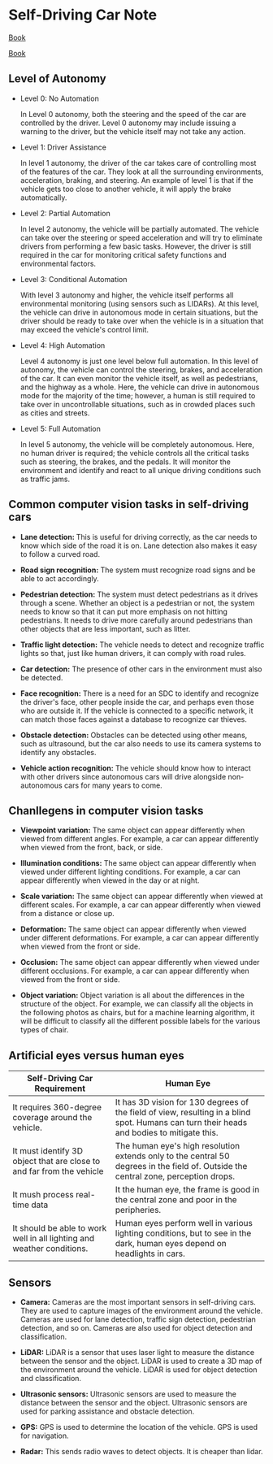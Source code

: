 # Self-Driving Car Note

[Book](https://www.packtpub.com/data/hands-on-vision-and-behavior-for-self-driving-cars?utm_source=github&utm_medium=repository&utm_campaign=9781786461629)

[Book](https://www.packtpub.com/in/data/hands-on-self-driving-cars-with-deep-learning?utm_source=github&utm_medium=repository&utm_campaign=9781838646301)

## Level of Autonomy

- Level 0: No Automation
    
    In Level 0 autonomy, both the steering and the speed of the car are controlled by the driver. Level 0 autonomy may include issuing a warning to the driver, but the vehicle itself may not take any action.

- Level 1: Driver Assistance

    In level 1 autonomy, the driver of the car takes care of controlling most of the features of the car. They look at all the surrounding environments, acceleration, braking, and steering. An example of level 1 is that if the vehicle gets too close to another vehicle, it will apply the brake automatically.

- Level 2: Partial Automation

    In level 2 autonomy, the vehicle will be partially automated. The vehicle can take over the steering or speed acceleration and will try to eliminate drivers from performing a few basic tasks. However, the driver is still required in the car for monitoring critical safety functions and environmental factors.

- Level 3: Conditional Automation

    With level 3 autonomy and higher, the vehicle itself performs all environmental monitoring (using sensors such as LIDARs). At this level, the vehicle can drive in autonomous mode in certain situations, but the driver should be ready to take over when the vehicle is in a situation that may exceed the vehicle's control limit.

- Level 4: High Automation

    Level 4 autonomy is just one level below full automation. In this level of autonomy, the vehicle can control the steering, brakes, and acceleration of the car. It can even monitor the vehicle itself, as well as pedestrians, and the highway as a whole. Here, the vehicle can drive in autonomous mode for the majority of the time; however, a human is still required to take over in uncontrollable situations, such as in crowded places such as cities and streets.

- Level 5: Full Automation

    In level 5 autonomy, the vehicle will be completely autonomous. Here, no human driver is required; the vehicle controls all the critical tasks such as steering, the brakes, and the pedals. It will monitor the environment and identify and react to all unique driving conditions such as traffic jams.

## Common computer vision tasks in self-driving cars

- <b>Lane detection: </b> This is useful for driving correctly, as the car needs to know which side of the road it is on. Lane detection also makes it easy to follow a curved road.

- <b>Road sign recognition:</b> The system must recognize road signs and be able to act accordingly.

- <b>Pedestrian detection:</b> The system must detect pedestrians as it drives through a scene. Whether an object is a pedestrian or not, the system needs to know so that it can put more emphasis on not hitting pedestrians. It needs to drive more carefully around pedestrians than other objects that are less important, such as litter.

- <b>Traffic light detection:</b> The vehicle needs to detect and recognize traffic lights so that, just like human drivers, it can comply with road rules.

- <b>Car detection:</b> The presence of other cars in the environment must also be detected.

- <b>Face recognition:</b> There is a need for an SDC to identify and recognize the driver's face, other people inside the car, and perhaps even those who are outside it. If the vehicle is connected to a specific network, it can match those faces against a database to recognize car thieves.

- <b>Obstacle detection:</b> Obstacles can be detected using other means, such as ultrasound, but the car also needs to use its camera systems to identify any obstacles.

- <b>Vehicle action recognition:</b> The vehicle should know how to interact with other drivers since autonomous cars will drive alongside non-autonomous cars for many years to come.

## Chanllegens in computer vision tasks

- <b>Viewpoint variation:</b> The same object can appear differently when viewed from different angles. For example, a car can appear differently when viewed from the front, back, or side.

- <b>Illumination conditions:</b> The same object can appear differently when viewed under different lighting conditions. For example, a car can appear differently when viewed in the day or at night.

- <b>Scale variation:</b> The same object can appear differently when viewed at different scales. For example, a car can appear differently when viewed from a distance or close up.

- <b>Deformation:</b> The same object can appear differently when viewed under different deformations. For example, a car can appear differently when viewed from the front or side.

- <b>Occlusion:</b> The same object can appear differently when viewed under different occlusions. For example, a car can appear differently when viewed from the front or side.

- <b>Object variation:</b> Object variation is all about the differences in the structure of the object. For example, we can classify all the objects in the following photos as chairs, but for a machine learning algorithm, it will be difficult to classify all the different possible labels for the various types of chair.

## Artificial eyes versus human eyes

|Self-Driving Car Requirement|Human Eye|
|---|---|
|It requires 360-degree coverage around the vehicle.|It has 3D vision for 130 degrees of the field of view, resulting in a blind spot. Humans can turn their heads and bodies to mitigate this.|
|It must identify 3D object that are close to and far from the vehicle|The human eye's high resolution extends only to the central 50 degrees in the field of. Outside the central zone, perception drops.|
|It mush process real-time data|It the human eye, the frame is good in the central zone and poor in the peripheries.|
|It should be able to work well in all lighting and weather conditions.|Human eyes perform well in various lighting conditions, but to see in the dark, human eyes depend on headlights in cars.|

## Sensors

- <b>Camera:</b> Cameras are the most important sensors in self-driving cars. They are used to capture images of the environment around the vehicle. Cameras are used for lane detection, traffic sign detection, pedestrian detection, and so on. Cameras are also used for object detection and classification.

- <b>LiDAR:</b> LiDAR is a sensor that uses laser light to measure the distance between the sensor and the object. LiDAR is used to create a 3D map of the environment around the vehicle. LiDAR is used for object detection and classification.

- <b>Ultrasonic sensors:</b> Ultrasonic sensors are used to measure the distance between the sensor and the object. Ultrasonic sensors are used for parking assistance and obstacle detection.

- <b>GPS:</b> GPS is used to determine the location of the vehicle. GPS is used for navigation.

- <b>Radar:</b> This sends radio waves to detect objects. It is cheaper than lidar.









